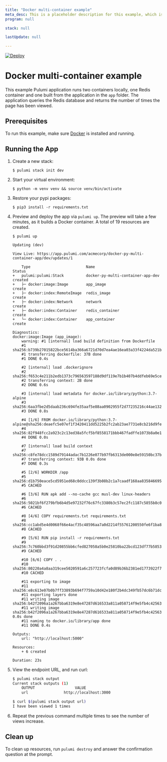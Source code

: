 ```yaml
---
title: "Docker multi-container example"
meta_desc: This is a placeholder description for this example, which is an interesting example of how to do something with Pulumi.
program: null

stack: null

lastUpdate: null

---
```


[![Deploy](https://get.pulumi.com/new/button.svg)](https://app.pulumi.com/new?template=https://github.com/pulumi/examples/blob/master/docker-py-multi-container-app/README.md)

# Docker multi-container example

This example Pulumi application runs two containers locally, one Redis container and one built from the application in the `app` folder. The application queries the Redis database and returns the number of times the page has been viewed.

## Prerequisites

To run this example, make sure [Docker](https://docs.docker.com/engine/installation/) is installed and running.

## Running the App

1.  Create a new stack:

    ```
    $ pulumi stack init dev
    ```

1.  Start your virtual environment:

    ```
    $ python -m venv venv && source venv/bin/activate
    ```

1. Restore your pypi packages:

    ```
    $ pip3 install -r requirements.txt
    ```

1.  Preview and deploy the app via `pulumi up`. The preview will take a few minutes, as it builds a Docker container. A total of 19 resources are created.

    ```
    $ pulumi up
    ```

    ```
    Updating (dev)

    View Live: https://app.pulumi.com/acmecorp/docker-py-multi-container-app/dev/updates/1

        Type                         Name                               Status
    +   pulumi:pulumi:Stack          docker-py-multi-container-app-dev  created
    +   ├─ docker:image:Image        app_image                          create
    +   ├─ docker:index:RemoteImage  redis_image                        create
    +   ├─ docker:index:Network      network                            create
    +   ├─ docker:index:Container    redis_container                    create
    +   └─ docker:index:Container    app_container                      create

    Diagnostics:
    docker:image:Image (app_image):
        warning: #1 [internal] load build definition from Dockerfile
        #1 sha256:b739b27015822bce5614ba366a6721d70d7ea4ae16ea03a33f4224da521be91e
        #1 transferring dockerfile: 37B done
        #1 DONE 0.4s

        #2 [internal] load .dockerignore
        #2 sha256:f653c4e211b2edb1373c796563597188d9df119e7b1b407b4ddfeb69e5ce4627
        #2 transferring context: 2B done
        #2 DONE 0.6s

        #3 [internal] load metadata for docker.io/library/python:3.7-alpine
        #3 sha256:6aa3fbe2d5daab236c694fe35aaf5e88aa0902955f2d77235216c44ae1323666
        #3 DONE 0.8s

        #4 [1/6] FROM docker.io/library/python:3.7-alpine@sha256:deaefc5e07ef1f3420411dd5225b2fc2ab23ae7731e8cb216d9fe74557d81db5
        #4 sha256:82f948fcc2a923c2c13ed38a5fcf5bf8558171bbb467fadffe1073b8a0e1e3fb
        #4 DONE 0.0s

        #7 [internal] load build context
        #7 sha256:c8fe78dcc1589d79144adac7b1226e077b97fb6313de000e8e59150bc37ba4a7
        #7 transferring context: 93B 0.0s done
        #7 DONE 0.3s

        #5 [2/6] WORKDIR /app
        #5 sha256:d1b750eace5cd5951ed68c0ddcc139f3b08b2c1a7caadf168aa8358466959831
        #5 CACHED

        #6 [3/6] RUN apk add --no-cache gcc musl-dev linux-headers
        #6 sha256:5021bf6f279bfb6b4d5e97232f76c67fc3380b3c57ec2fc1187c5855b8c096c8
        #6 CACHED

        #8 [4/6] COPY requirements.txt requirements.txt
        #8 sha256:cc1abd5e4d0068f66e4acf35c48596aa7a0d2214f55761200550fe6f1ba89ad1
        #8 CACHED

        #9 [5/6] RUN pip install -r requirements.txt
        #9 sha256:7c760bbd3f91d20855bb6cfed827058a5b0e25810ba22bcd123df77b5853d1bb
        #9 CACHED

        #10 [6/6] COPY . .
        #10 sha256:80220a4a8aa319cee5020591a6c257723fcfa0d89b36b2381ed1773922f72390
        #10 CACHED

        #11 exporting to image
        #11 sha256:e8c613e07b0b7ff33893b694f7759a10d42e180f2b4dc349fb57dc6b71dcab00
        #11 exporting layers done
        #11 writing image sha256:b42f2096a1a267bba6319e8e47287d616533a811a058714f9e5fb4c4256351d6
        #11 writing image sha256:b42f2096a1a267bba6319e8e47287d616533a811a058714f9e5fb4c4256351d6 0.0s done
        #11 naming to docker.io/library/app done
        #11 DONE 0.4s

    Outputs:
        url: "http://localhost:5000"

    Resources:
        + 6 created

    Duration: 23s
    ```

1.  View the endpoint URL, and run curl:

    ```bash
    $ pulumi stack output
    Current stack outputs (1)
        OUTPUT                  VALUE
        url                http://localhost:3000

    $ curl $(pulumi stack output url)
    I have been viewed 1 times
    ```

1. Repeat the previous command multiple times to see the number of views increase.

## Clean up

To clean up resources, run `pulumi destroy` and answer the confirmation question at the prompt.
